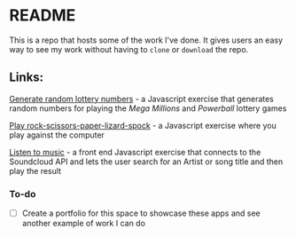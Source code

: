 # README  

This is a repo that hosts some of the work I've done. It gives users an easy way to see my
work without having to `clone` or `download` the repo.  

## Links:  

[Generate random lottery numbers](https://sjroma.github.io/lotterynumbers) - a Javascript
exercise that generates random numbers for playing the _Mega Millions_ and _Powerball_ lottery 
games  

[Play rock-scissors-paper-lizard-spock](https://sjroma.github.io/rpsls) - a Javascript
exercise where you play against the computer

[Listen to music](https://sjroma.github.io/soundcloud) - a front end Javascript exercise that
connects to the Soundcloud API and lets the user search for an Artist or song title and then
play the result  

### To-do  
- [ ] Create a portfolio for this space to showcase these apps and see another example of work
I can do  
